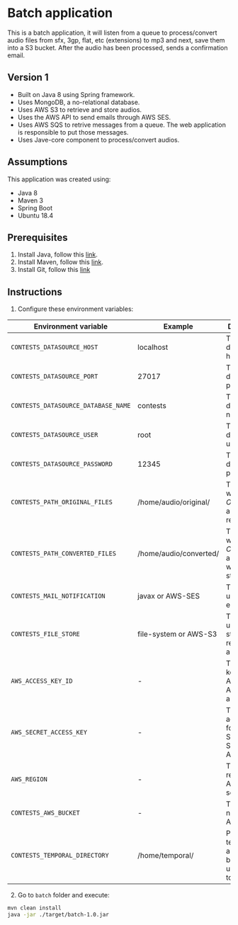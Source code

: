 # Batch application

This is a batch application, it will listen from a queue to process/convert audio files from sfx, 3gp, flat, etc (extensions) to mp3 and next, save them into a S3 bucket. After the audio has been processed, sends a confirmation email.

## Version 1

* Built on Java 8 using Spring framework.
* Uses MongoDB, a no-relational database.
* Uses AWS S3 to retrieve and store audios.
* Uses the AWS API to send emails through AWS SES.
* Uses AWS SQS to retrive messages from a queue. The web application is responsible to put those messages.
* Uses Jave-core component to process/convert audios.

## Assumptions

This application was created using:

* Java 8
* Maven 3
* Spring Boot
* Ubuntu 18.4 

## Prerequisites

1) Install Java, follow this [link](https://www.digitalocean.com/community/tutorials/how-to-install-java-with-apt-on-ubuntu-18-04).
2) Install Maven, follow this [link](https://linuxize.com/post/how-to-install-apache-maven-on-ubuntu-18-04/).
3) Install Git, follow this [link](https://www.liquidweb.com/kb/install-git-ubuntu-16-04-lts/)

## Instructions

1) Configure these environment variables:

|Environment variable|Example|Description|
|-|-|-|
|`CONTESTS_DATASOURCE_HOST`|localhost|The database host|
|`CONTESTS_DATASOURCE_PORT`|27017|The database port|
|`CONTESTS_DATASOURCE_DATABASE_NAME`|contests|The database name|
|`CONTESTS_DATASOURCE_USER`|root|The database user|
|`CONTESTS_DATASOURCE_PASSWORD`|12345|The database password|
|`CONTESTS_PATH_ORIGINAL_FILES`|/home/audio/original/|The path where *ORIGINAL* audio files remains|
|`CONTESTS_PATH_CONVERTED_FILES`|/home/audio/converted/|The path where *CONVERTED* audio files will be stored|
|`CONTESTS_MAIL_NOTIFICATION`|javax or AWS-SES|The service used to send emails|
|`CONTESTS_FILE_STORE`|file-system or AWS-S3|The service used to store and retrieve audios|
|`AWS_ACCESS_KEY_ID`|-|The AWS key ID for AWS SES, AWS SQS and AWS S3|
|`AWS_SECRET_ACCESS_KEY`|-|The AWS access key for AWS SES, AWS SQS and AWS S3|
|`AWS_REGION`|-|The AWS region for AWS services|
|`CONTESTS_AWS_BUCKET`|-|The bucket name for AWS S3|
|`CONTESTS_TEMPORAL_DIRECTORY`|/home/temporal/|Path to save temporal audios before to upload those to S3|

2) Go to `batch` folder and execute:

```bash
mvn clean install
java -jar ./target/batch-1.0.jar
```
